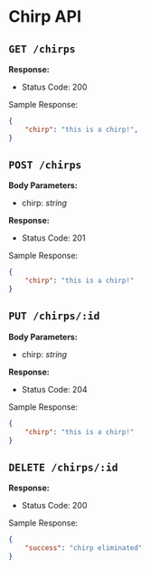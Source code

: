 # Chirp API

## `GET /chirps`

**Response:**

- Status Code: 200
  
Sample Response:

```json
{
	"chirp": "this is a chirp!",
}
```

## `POST /chirps`

**Body Parameters:**

- chirp: *string*


**Response:**

- Status Code: 201
  
Sample Response:

```json
{
	"chirp": "this is a chirp!"
}
```

## `PUT /chirps/:id`

**Body Parameters:**

- chirp: *string*


**Response:**

- Status Code: 204
  
Sample Response:

```json
{
	"chirp": "this is a chirp!"
}
```

## `DELETE /chirps/:id`

**Response:**

- Status Code: 200
  
Sample Response:

```json
{
	"success": "chirp eliminated"
}
```